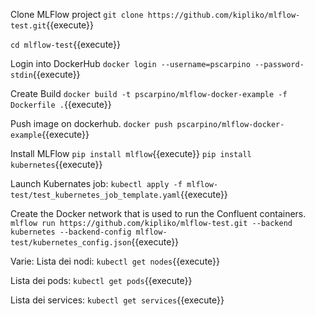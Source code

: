 Clone MLFlow project
`git clone https://github.com/kipliko/mlflow-test.git`{{execute}}

`cd mlflow-test`{{execute}}

Login into DockerHub
`docker login --username=pscarpino --password-stdin`{{execute}}

Create Build
`docker build -t pscarpino/mlflow-docker-example -f Dockerfile .`{{execute}}

Push image on dockerhub.
`docker push pscarpino/mlflow-docker-example`{{execute}}

Install MLFlow
`pip install mlflow`{{execute}}
`pip install kubernetes`{{execute}}

Launch Kubernates job:
`kubectl apply -f mlflow-test/test_kubernetes_job_template.yaml`{{execute}}

Create the Docker network that is used to run the Confluent containers.
`mlflow run https://github.com/kipliko/mlflow-test.git --backend kubernetes --backend-config mlflow-test/kubernetes_config.json`{{execute}}

Varie:
Lista dei nodi: `kubectl get nodes`{{execute}}

Lista dei pods: `kubectl get pods`{{execute}}

Lista dei services: `kubectl get services`{{execute}}